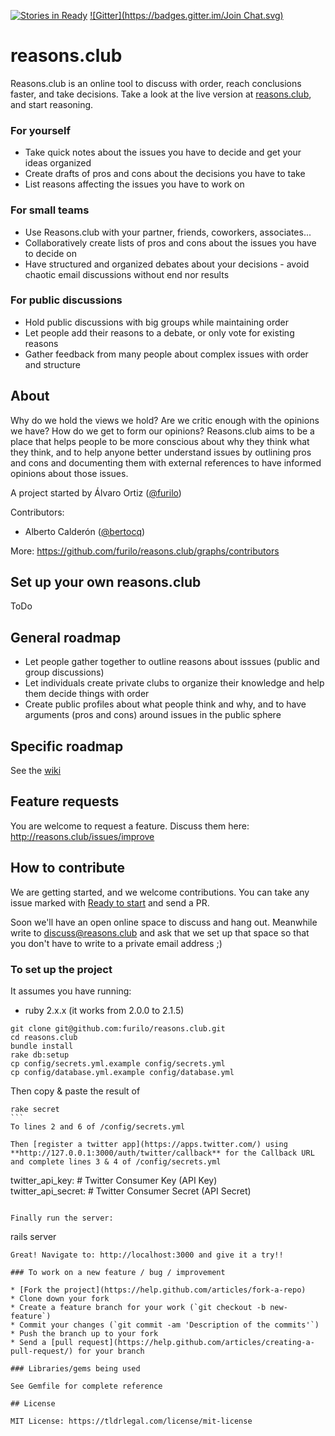 [![Stories in Ready](https://badge.waffle.io/PopulateTools/reasons.club.png?label=ready&title=Ready)](https://waffle.io/PopulateTools/reasons.club)
[![Gitter](https://badges.gitter.im/Join Chat.svg)](https://gitter.im/PopulateTools/reasons.club?utm_source=badge&utm_medium=badge&utm_campaign=pr-badge&utm_content=badge)

# reasons.club

Reasons.club is an online tool to discuss with order, reach conclusions faster, and take decisions. Take a look at the live version at [reasons.club](reasons.club), and start reasoning.

### For yourself

* Take quick notes about the issues you have to decide and get your ideas organized
* Create drafts of pros and cons about the decisions you have to take
* List reasons affecting the issues you have to work on
 
### For small teams

* Use Reasons.club with your partner, friends, coworkers, associates...
* Collaboratively create lists of pros and cons about the issues you have to decide on
* Have structured and organized debates about your decisions - avoid chaotic email discussions without end nor results
 
### For public discussions

* Hold public discussions with big groups while maintaining order
* Let people add their reasons to a debate, or only vote for existing reasons
* Gather feedback from many people about complex issues with order and structure

## About 

Why do we hold the views we hold? Are we critic enough with the opinions we have? How do we get to form our opinions? Reasons.club aims to be a place that helps people to be more conscious about why they think what they think, and to help anyone better understand issues by outlining pros and cons and documenting them with external references to have informed opinions about those issues. 

A project started by Álvaro Ortiz ([@furilo](twitter.com/furilo))

Contributors:

* Alberto Calderón ([@bertocq](twitter.com/bertocq))

More: https://github.com/furilo/reasons.club/graphs/contributors

## Set up your own reasons.club

ToDo

## General roadmap

* Let people gather together to outline reasons about isssues (public and group discussions)
* Let individuals create private clubs to organize their knowledge and help them decide things with order
* Create public profiles about what people think and why, and to have arguments (pros and cons) around issues in the public sphere

## Specific roadmap

See the [wiki](https://github.com/furilo/reasons.club/wiki)

## Feature requests

You are welcome to request a feature. Discuss them here: http://reasons.club/issues/improve

## How to contribute

We are getting started, and we welcome contributions. You can take any issue marked with [Ready to start](https://github.com/furilo/reasons.club/labels/2%20-%20Ready%20to%20start) and send a PR. 

Soon we'll have an open online space to discuss and hang out. Meanwhile write to discuss@reasons.club and ask that we set up that space so that you don't have to write to a private email address ;) 

### To set up the project

It assumes you have running:

* ruby 2.x.x (it works from 2.0.0 to 2.1.5)

```
git clone git@github.com:furilo/reasons.club.git
cd reasons.club
bundle install
rake db:setup
cp config/secrets.yml.example config/secrets.yml
cp config/database.yml.example config/database.yml
```

Then copy & paste the result of 
````
rake secret
```
To lines 2 and 6 of /config/secrets.yml

Then [register a twitter app](https://apps.twitter.com/) using **http://127.0.0.1:3000/auth/twitter/callback** for the Callback URL and complete lines 3 & 4 of /config/secrets.yml
````
twitter_api_key: # Twitter Consumer Key (API Key)  
twitter_api_secret: # Twitter Consumer Secret (API Secret)
```

Finally run the server:
```
rails server
```
Great! Navigate to: http://localhost:3000 and give it a try!!

### To work on a new feature / bug / improvement

* [Fork the project](https://help.github.com/articles/fork-a-repo)
* Clone down your fork
* Create a feature branch for your work (`git checkout -b new-feature`)
* Commit your changes (`git commit -am 'Description of the commits'`)
* Push the branch up to your fork
* Send a [pull request](https://help.github.com/articles/creating-a-pull-request/) for your branch

### Libraries/gems being used

See Gemfile for complete reference

## License 

MIT License: https://tldrlegal.com/license/mit-license
